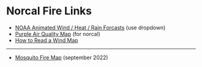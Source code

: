 # Norcal Fire Links

* [NOAA Animated Wind / Heat / Rain Forcasts](https://www.carfax.com/vehicle/5TEGN92N63Z202858) (use dropdown)
* [Purple Air Quality Map](https://map.purpleair.com/1/mAQI/a10/p604800/cC0#7.26/38.446/-121.515) (for norcal)
* [How to Read a Wind Map](https://img.yumpu.com/36822198/1/500x640/weather-map-symbols.jpg)

---

* [Mosquito Fire Map](https://inciweb.nwcg.gov/incident/8398/) (september 2022)
